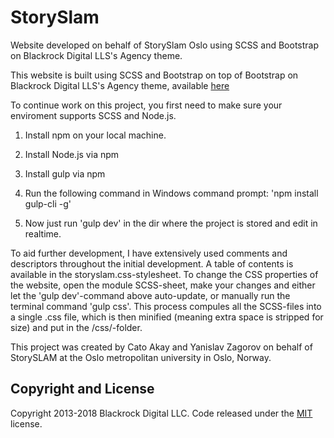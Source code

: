 # StorySlam
Website developed on behalf of StorySlam Oslo using SCSS and Bootstrap on Blackrock Digital LLS's Agency theme. 

This website is built using SCSS and Bootstrap on top of Bootstrap on Blackrock Digital LLS's Agency theme, available [here](https://startbootstrap.com/template-overviews/agency/)

To continue work on this project, you first need to make sure your enviroment supports SCSS and Node.js.

1. Install npm on your local machine.

2. Install Node.js via npm

3. Install gulp via npm

4. Run the following command in Windows command prompt: 'npm install gulp-cli -g'

5. Now just run 'gulp dev' in the dir where the project is stored and edit in realtime. 

To aid further development, I have extensively used comments and descriptors throughout the initial development. A table of contents is available in the storyslam.css-stylesheet.
To change the CSS properties of the website, open the module SCSS-sheet, make your changes and either let the 'gulp dev'-command above auto-update, or manually run the terminal command 'gulp css'.
This process compules all the SCSS-files into a single .css file, which is then minified (meaning extra space is stripped for size) and put in the /css/-folder.


This project was created by Cato Akay and Yanislav Zagorov on behalf of StorySLAM at the Oslo metropolitan university in Oslo, Norway. 

## Copyright and License
Copyright 2013-2018 Blackrock Digital LLC. Code released under the [MIT](https://github.com/BlackrockDigital/startbootstrap-agency/blob/gh-pages/LICENSE) license.
